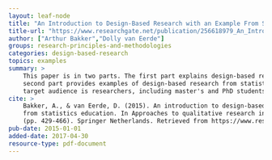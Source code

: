 ```yaml
---
layout: leaf-node
title: "An Introduction to Design-Based Research with an Example From Statistics Education"
title-url: "https://www.researchgate.net/publication/256618979_An_Introduction_to_Design-Based_Research_with_an_Example_From_Statistics_Education"
author: ["Arthur Bakker","Dolly van Eerde"]
groups: research-principles-and-methodologies
categories: design-based-research
topics: examples
summary: >
    This paper is in two parts. The first part explains design-based research and the
    second part provides examples of design-based research from statistics education. The
    target audience is researchers, including master's and PhD students.
cite: >
    Bakker, A., & van Eerde, D. (2015). An introduction to design-based research with an example
    from statistics education. In Approaches to qualitative research in mathematics education
    (pp. 429-466). Springer Netherlands. Retrieved from https://www.researchgate.net/publication/256618979_An_Introduction_to_Design-Based_Research_with_an_Example_From_Statistics_Education
pub-date: 2015-01-01
added-date: 2017-04-30
resource-type: pdf-document
---
```

